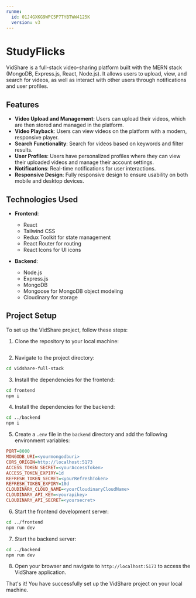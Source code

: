 ```yaml
---
runme:
  id: 01J4GXKG9WPC5P7TYBTWW4125K
  version: v3
---
```


# StudyFlicks

VidShare is a full-stack video-sharing platform built with the MERN stack (MongoDB, Express.js, React, Node.js). It allows users to upload, view, and search for videos, as well as interact with other users through notifications and user profiles.

## Features

- **Video Upload and Management**: Users can upload their videos, which are then stored and managed in the platform.
- **Video Playback**: Users can view videos on the platform with a modern, responsive player.
- **Search Functionality**: Search for videos based on keywords and filter results.
- **User Profiles**: Users have personalized profiles where they can view their uploaded videos and manage their account settings.
- **Notifications**: Real-time notifications for user interactions.
- **Responsive Design**: Fully responsive design to ensure usability on both mobile and desktop devices.

## Technologies Used

- **Frontend**:
   - React
   - Tailwind CSS
   - Redux Toolkit for state management
   - React Router for routing
   - React Icons for UI icons

- **Backend**:
   - Node.js
   - Express.js
   - MongoDB
   - Mongoose for MongoDB object modeling
   - Cloudinary for storage

## Project Setup

To set up the VidShare project, follow these steps:

1. Clone the repository to your local machine:

```lisp {"id":"01J4GXKG9WPC5P7TYBTAX2C4DK"}

```

2. Navigate to the project directory:

```sh {"id":"01J4GXKG9WPC5P7TYBTCEV1GXE"}
cd vidshare-full-stack
```

3. Install the dependencies for the frontend:

```sh {"id":"01J4GXKG9WPC5P7TYBTG40NTYX"}
cd frontend
npm i
```

4. Install the dependencies for the backend:

```sh {"id":"01J4GXKG9WPC5P7TYBTKMEMB9N"}
cd ../backend
npm i
```

5. Create a `.env` file in the `backend` directory and add the following environment variables:

```ini {"id":"01J4GXKG9WPC5P7TYBTMWPJAV1"}
PORT=8000
MONGODB_URI=<yourmongodburi>
CORS_ORIGIN=http://localhost:5173
ACCESS_TOKEN_SECRET=<yourAccessToken>
ACCESS_TOKEN_EXPIRY=1d
REFRESH_TOKEN_SECRET=<yourRefreshToken>
REFRESH_TOKEN_EXPIRY=10d
CLOUDINARY_CLOUD_NAME=<yourCloudinaryCloudName>
CLOUDINARY_API_KEY=<yourapikey>
CLOUDINARY_API_SECRET=<yoursecret>
```

6. Start the frontend development server:

```sh {"id":"01J4GXKG9WPC5P7TYBTRW5S1TP"}
cd ../frontend
npm run dev
```

7. Start the backend server:

```sh {"id":"01J4GXKG9WPC5P7TYBTVFYVBFY"}
cd ../backend
npm run dev
```

8. Open your browser and navigate to `http://localhost:5173` to access the VidShare application.

That's it! You have successfully set up the VidShare project on your local machine.
